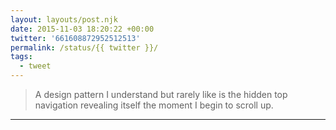```yaml
---
layout: layouts/post.njk
date: 2015-11-03 18:20:22 +00:00
twitter: '661608872952512513'
permalink: /status/{{ twitter }}/
tags: 
  - tweet
---
```


> A design pattern I understand but rarely like is the hidden top navigation revealing itself the moment I begin to scroll up.

---

